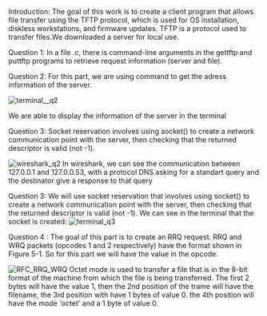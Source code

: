 Introduction:
The goal of this work is to create a client program that allows file transfer using the TFTP protocol, which is used for OS installation, diskless workstations, and firmware updates. 
TFTP is a protocol used to transfer files.We downloaded a server for local use. 

Question 1:
In a file .c, there is command-line arguments in the gettftp and puttftp programs to retrieve request information (server and file).

Question 2:
For this part, we are using command to get the adress information of the server.

![terminal__q2](https://github.com/user-attachments/assets/958ac06c-1a67-475a-b696-94b42c478c39)

We are able to display the information of the server in the terminal


Question 3:
Socket reservation involves using socket() to create a network communication point with the server, then checking that the returned descriptor is valid (not -1).



![wireshark_q2](https://github.com/user-attachments/assets/8d5d9268-1831-4add-b3b2-4537190ed337)
In wireshark, we can see the communication between 127.0.0.1 and 127.0.0.53, with a protocol DNS asking for a standart query and the destinator give a response to that query

Question 3:
We will use socket reservation that involves using socket() to create a network communication point with the server, then checking that the returned descriptor is valid (not -1).
We can see in the terminal that the socket is created:
![terminal_q3](https://github.com/user-attachments/assets/b357c4d5-beff-4da7-99b6-03ede9a4aed7)


Question 4 :
The goal of this part is to create an RRQ request.
RRQ and WRQ packets (opcodes 1 and 2 respectively) have the format shown in Figure 5-1. So for this part we will have the value in the opcode.

![RFC_RRQ_WRQ](https://github.com/user-attachments/assets/cd53e6e5-be78-4d9e-a72a-2ef683973779)
 Octet mode is used to transfer a file that is in the 8-bit format of the machine from which the file is being transferred.
 The first 2 bytes will have the value 1, then the 2nd position of the trame will have the filename, the 3rd position with have 1 bytes of value 0. the 4th position will have the mode 'octet' and a 1 byte of value 0.
